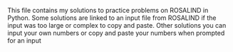 This file contains my solutions to practice problems on ROSALIND in Python. Some solutions are linked to an input file from ROSALIND if the input was too large or complex to copy and paste. Other solutions you can input your own numbers or copy and paste your numbers when prompted for an input
